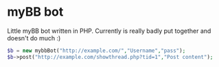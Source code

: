 myBB bot
================

Little myBB bot written in PHP. Currently is really badly put together and doesn't do much :)

```php
$b = new mybbBot("http://example.com/","Username","pass");
$b->post("http://example.com/showthread.php?tid=1","Post content");
```

